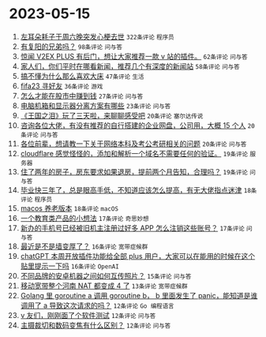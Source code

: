 # 2023-05-15

1. [左耳朵耗子于周六晚突发心梗去世](https://www.v2ex.com/t/940072) `322条评论` `程序员`
1. [有复阳的兄弟吗？](https://www.v2ex.com/t/939998) `98条评论` `问与答`
1. [惊闻 V2EX PLUS 有后门，想让大家推荐一款 v 站的插件。](https://www.v2ex.com/t/940006) `62条评论` `问与答`
1. [家人们，你们平时在哪看新闻，推荐几个有深度的新闻站](https://www.v2ex.com/t/940017) `58条评论` `问与答`
1. [搞不懂为什么那么喜欢大床](https://www.v2ex.com/t/940023) `47条评论` `生活`
1. [fifa23 寻好友](https://www.v2ex.com/t/940000) `36条评论` `游戏`
1. [怎么才能在股市中赚到钱](https://www.v2ex.com/t/940070) `27条评论` `问与答`
1. [电脑机箱和显示器分离方案有哪些](https://www.v2ex.com/t/940037) `23条评论` `问与答`
1. [《王国之泪》玩了三天啦，来聊聊感受吧](https://www.v2ex.com/t/940117) `20条评论` `塞尔达传说`
1. [咨询各位大佬，有没有推荐的自行搭建的企业网盘，公司用，大概 15 个人](https://www.v2ex.com/t/940007) `20条评论` `问与答`
1. [各位前辈，想请教一下关于网络本科及考公考研相关的问题](https://www.v2ex.com/t/940005) `20条评论` `问与答`
1. [cloudflare 感觉怪怪的，添加和解析一个域名不需要任何的验证。](https://www.v2ex.com/t/940085) `19条评论` `服务器`
1. [住了两年的房子，房东要求如果退房，提前两个月告知，合理吗？](https://www.v2ex.com/t/940058) `19条评论` `问与答`
1. [毕业快三年了，总是眼高手低，不知道应该怎么提高，有无大佬指点迷津](https://www.v2ex.com/t/940045) `18条评论` `程序员`
1. [macos 养老版本](https://www.v2ex.com/t/940032) `18条评论` `macOS`
1. [一个教育类产品的小想法](https://www.v2ex.com/t/940080) `17条评论` `奇思妙想`
1. [新办的手机号已经被旧机主注册过好多 APP 怎么注销这些账号？](https://www.v2ex.com/t/940010) `17条评论` `问与答`
1. [最近是不是墙变厚了？](https://www.v2ex.com/t/940061) `16条评论` `宽带症候群`
1. [chatGPT 本周开放插件功能给全部 plus 用户，大家可以在能用的时候在这个贴里提示一下吗](https://www.v2ex.com/t/939999) `16条评论` `OpenAI`
1. [不同品牌的安卓机器之间如何互传照片？](https://www.v2ex.com/t/940025) `15条评论` `问与答`
1. [移动宽带整个河南 NAT 都变成 4 了](https://www.v2ex.com/t/940049) `13条评论` `宽带症候群`
1. [Golang 里 goroutine a 调用 goroutine b， b 里面发生了 panic，能知道是谁调用了 a 导致这次请求的吗？](https://www.v2ex.com/t/940100) `12条评论` `Go 编程语言`
1. [v 友们，刚刚面了个软件测试](https://www.v2ex.com/t/940087) `12条评论` `问与答`
1. [主摄裁切和数码变焦有什么区别？](https://www.v2ex.com/t/940002) `12条评论` `问与答`
